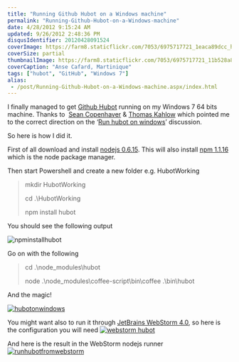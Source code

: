 ```yaml
---
title: "Running Github Hubot on a Windows machine"
permalink: "Running-Github-Hubot-on-a-Windows-machine"
date: 4/28/2012 9:15:24 AM
updated: 9/26/2012 2:48:36 PM
disqusIdentifier: 20120428091524
coverImage: https://farm8.staticflickr.com/7053/6975717721_1eaca89dcc_h.jpg
coverSize: partial
thumbnailImage: https://farm8.staticflickr.com/7053/6975717721_11b528a835_q.jpg
coverCaption: "Anse Cafard, Martinique"
tags: ["hubot", "GitHub", "Windows 7"]
alias:
 - /post/Running-Github-Hubot-on-a-Windows-machine.aspx/index.html
---
```

<!-- [![IMG_0063](http://farm8.staticflickr.com/7053/6975717721_11b528a835_m.jpg)](http://www.flickr.com/photos/laurentkempe/6975717721/ "IMG_0063 by Laurent Kempé, on Flickr") -->
I finally managed to get [Github Hubot](http://hubot.github.com/) running on my Windows 7 64 bits machine. Thanks to  [Sean Copenhaver](https://github.com/copenhas) & [Thomas Kahlow](https://github.com/kahlow) which pointed me to the correct direction on the ‘[Run hubot on windows](https://github.com/github/hubot/issues/166#issuecomment-5391161)’ discussion.

So here is how I did it.
<!-- more -->

First of all download and install [nodejs 0.6.15](http://nodejs.org/). This will also install [npm 1.1.16](http://npmjs.org/) which is the node package manager.

Then start Powershell and create a new folder e.g. HubotWorking

> mkdir HubotWorking
> 
> cd .\HubotWorking
> 
> npm install hubot

You should see the following output

![npminstallhubot](http://farm8.staticflickr.com/7179/7119734567_1d28afba2b_o.jpg)

Go on with the following

> cd .\node_modules\hubot
> 
> node .\node_modules\coffee-script\bin\coffee .\bin\hubot

And the magic!

[![hubotonwindows](http://farm8.staticflickr.com/7206/6973680654_0cb983b26a_o.jpg)](http://www.flickr.com/photos/laurentkempe/6973680654/ "hubotonwindows by Laurent Kempé, on Flickr")

You might want also to run it through [JetBrains WebStorm 4.0](http://www.jetbrains.com/webstorm/), so here is the configuration you will need
 [![webstorm hubot](http://farm8.staticflickr.com/7199/7119772727_438c6cd97b_o.jpg)](http://www.flickr.com/photos/laurentkempe/7119772727/ "webstorm hubot by Laurent Kempé, on Flickr")   

And here is the result in the WebStorm nodejs runner
 [![runhubotfromwebstorm](http://farm8.staticflickr.com/7203/7119778369_40d9f0a11a_o.jpg)](http://www.flickr.com/photos/laurentkempe/7119778369/ "runhubotfromwebstorm by Laurent Kempé, on Flickr")
